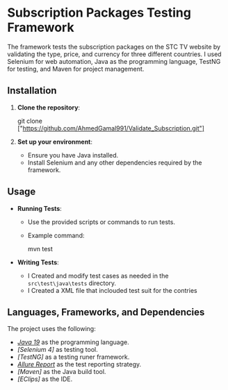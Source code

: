 # Subscription Packages Testing Framework

The framework tests the subscription packages on the STC TV website by validating the type, price, and currency for three different countries. I used Selenium for web automation, Java as the programming language, TestNG for testing, and Maven for project management.


## Installation

1. **Clone the repository**:

    git clone ["https://github.com/AhmedGamal991/Validate_Subscription.git"]
   


3. **Set up your environment**:
    - Ensure you have Java installed.
    - Install Selenium and any other dependencies required by the framework.

## Usage

- **Running Tests**:
    - Use the provided scripts or commands to run tests.
    - Example command:

        mvn test
   

- **Writing Tests**:
    - I Created and modify test cases as needed in the `src\test\java\tests` directory.
    - I Created a XML file that inclouded test suit for the contries 


## Languages, Frameworks, and Dependencies
The project uses the following:
- *[Java 19](https://openjdk.java.net/projects/jdk/11/)* as the programming language.
- *[Selenium 4]* as testing tool.
- *[TestNG]* as a testing runer framework.
- *[Allure Report](https://qameta.io/allure-report/)* as the test reporting strategy.
- *[Maven]* as the Java build tool.
- *[EClips]* as the IDE.


